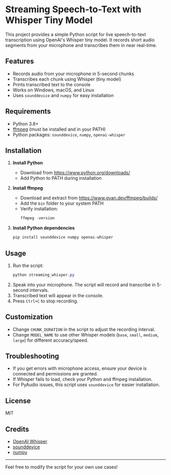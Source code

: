 # Streaming Speech-to-Text with Whisper Tiny Model

This project provides a simple Python script for live speech-to-text transcription using OpenAI's Whisper tiny model. It records short audio segments from your microphone and transcribes them in near real-time.

## Features
- Records audio from your microphone in 5-second chunks
- Transcribes each chunk using Whisper (tiny model)
- Prints transcribed text to the console
- Works on Windows, macOS, and Linux
- Uses `sounddevice` and `numpy` for easy installation

## Requirements
- Python 3.8+
- [ffmpeg](https://www.gyan.dev/ffmpeg/builds/) (must be installed and in your PATH)
- Python packages: `sounddevice`, `numpy`, `openai-whisper`

## Installation
1. **Install Python**
   - Download from https://www.python.org/downloads/
   - Add Python to PATH during installation

2. **Install ffmpeg**
   - Download and extract from https://www.gyan.dev/ffmpeg/builds/
   - Add the `bin` folder to your system PATH
   - Verify installation:
     ```powershell
     ffmpeg -version
     ```

3. **Install Python dependencies**
   ```powershell
   pip install sounddevice numpy openai-whisper
   ```

## Usage
1. Run the script:
   ```powershell
   python streaming_whisper.py
   ```
2. Speak into your microphone. The script will record and transcribe in 5-second intervals.
3. Transcribed text will appear in the console.
4. Press `Ctrl+C` to stop recording.

## Customization
- Change `CHUNK_DURATION` in the script to adjust the recording interval.
- Change `MODEL_NAME` to use other Whisper models (`base`, `small`, `medium`, `large`) for different accuracy/speed.

## Troubleshooting
- If you get errors with microphone access, ensure your device is connected and permissions are granted.
- If Whisper fails to load, check your Python and ffmpeg installation.
- For PyAudio issues, this script uses `sounddevice` for easier installation.

## License
MIT

## Credits
- [OpenAI Whisper](https://github.com/openai/whisper)
- [sounddevice](https://python-sounddevice.readthedocs.io/)
- [numpy](https://numpy.org/)

---

Feel free to modify the script for your own use cases!
